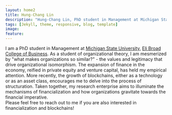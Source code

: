 ```yaml
---
layout: home2
title: Hung-Chang Lin
description: "Hung-Chang Lin, PhD student in Management at Michigan State University, Eli Broad College of Business"
tags: [Jekyll, theme, responsive, blog, template]
image:
feature:
---
```


I am a PhD student in Management at <a href="https://www.msu.edu/" target="_blank">Michigan State University</a>, <a href="https://broad.msu.edu/" target="_blank">Eli Broad College of Business</a>. As a student of organizational theory, I am mesmerized by "what makes organizations so similar?" - the values and legitimacy that drive organizational isomorphism. The expansion of finance in the economy, reified in private equity and venture capital, has held my empirical attention. More recently, the growth of blockchains, either as a technology or as an asset class, encourages me to delve into the process of structuration. Taken together, my research enterprise aims to illuminate the mechanisms of financialization and how organizations gravitate towards the financial imperative.
<br />
Please feel free to reach out to me if you are also interested in financialization and blockchains!

